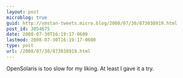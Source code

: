 ```yaml
---
layout: post
microblog: true
guid: http://vmstan-tweets.micro.blog/2008/07/30/873038919.html
post_id: 3054675
date: 2008-07-30T16:19:17-0600
lastmod: 2008-07-30T16:19:17-0600
type: post
url: /2008/07/30/873038919.html
---
```

OpenSolaris is too slow for my liking. At least I gave it a try.

